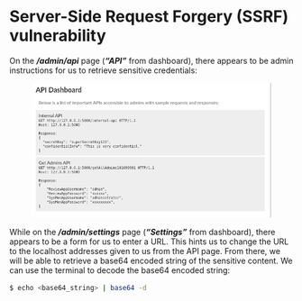 # Server-Side Request Forgery (SSRF) vulnerability

On the _**/admin/api**_ page (_**“API”**_ from dashboard), there appears to be admin instructions for us to retrieve sensitive credentials:

<figure><img src="../../../../.gitbook/assets/image (50).png" alt=""><figcaption></figcaption></figure>

While on the _**/admin/settings**_ page (_**“Settings”**_ from dashboard), there appears to be a form for us to enter a URL. This hints us to change the URL to the localhost addresses given to us from the API page. From there, we will be able to retrieve a base64 encoded string of the sensitive content. We can use the terminal to decode the base64 encoded string:

```sh
$ echo <base64_string> | base64 -d
```
